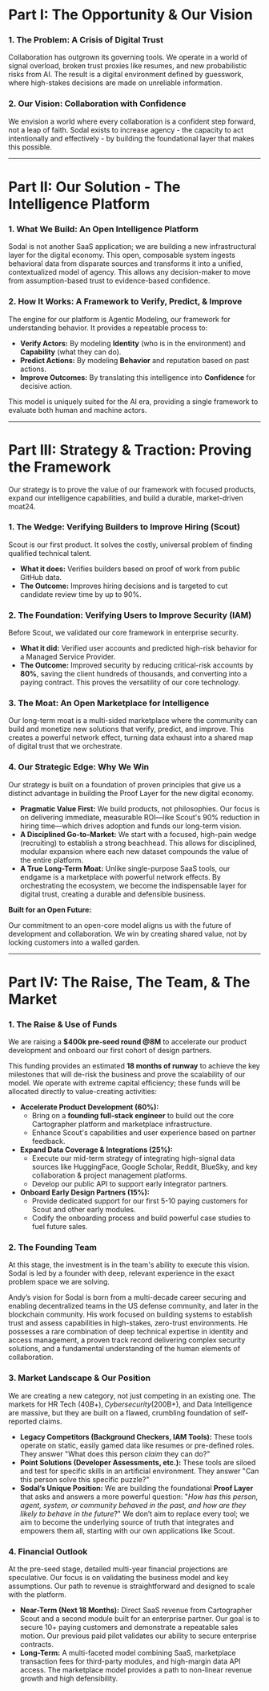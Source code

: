 # **Part I: The Opportunity & Our Vision**

### 1. The Problem: A Crisis of Digital Trust

Collaboration has outgrown its governing tools. We operate in a world of signal overload, broken trust proxies like resumes, and new probabilistic risks from AI. The result is a digital environment defined by guesswork, where high-stakes decisions are made on unreliable information.

### 2. Our Vision: Collaboration with Confidence

We envision a world where every collaboration is a confident step forward, not a leap of faith. Sodal exists to increase agency - the capacity to act intentionally and effectively - by building the foundational layer that makes this possible.

---

# **Part II: Our Solution - The Intelligence Platform**

### 1. What We Build: An Open Intelligence Platform

Sodal is not another SaaS application; we are building a new infrastructural layer for the digital economy. This open, composable system ingests behavioral data from disparate sources and transforms it into a unified, contextualized model of agency. This allows any decision-maker to move from assumption-based trust to evidence-based confidence.

### 2. How It Works: A Framework to Verify, Predict, & Improve

The engine for our platform is Agentic Modeling, our framework for understanding behavior. It provides a repeatable process to:

- **Verify Actors:** By modeling **Identity** (who is in the environment) and **Capability** (what they can do).
- **Predict Actions:** By modeling **Behavior** and reputation based on past actions.
- **Improve Outcomes:** By translating this intelligence into **Confidence** for decisive action.

This model is uniquely suited for the AI era, providing a single framework to evaluate both human and machine actors.

---

# **Part III: Strategy & Traction: Proving the Framework**

Our strategy is to prove the value of our framework with focused products, expand our intelligence capabilities, and build a durable, market-driven moat24.

### 1. The Wedge: Verifying Builders to Improve Hiring (Scout)

Scout is our first product. It solves the costly, universal problem of finding qualified technical talent.

- **What it does:** Verifies builders based on proof of work from public GitHub data.
- **The Outcome:** Improves hiring decisions and is targeted to cut candidate review time by up to 90%.

### 2. The Foundation: Verifying Users to Improve Security (IAM)

Before Scout, we validated our core framework in enterprise security.

- **What it did:** Verified user accounts and predicted high-risk behavior for a Managed Service Provider.
- **The Outcome:** Improved security by reducing critical-risk accounts by **80%**, saving the client hundreds of thousands, and converting into a paying contract. This proves the versatility of our core technology.

### 3. The Moat: An Open Marketplace for Intelligence

Our long-term moat is a multi-sided marketplace where the community can build and monetize new solutions that verify, predict, and improve. This creates a powerful network effect, turning data exhaust into a shared map of digital trust that we orchestrate.

### **4. Our Strategic Edge: Why We Win**

Our strategy is built on a foundation of proven principles that give us a distinct advantage in building the Proof Layer for the new digital economy.

- **Pragmatic Value First:** We build products, not philosophies. Our focus is on delivering immediate, measurable ROI—like Scout's 90% reduction in hiring time—which drives adoption and funds our long-term vision.
- **A Disciplined Go-to-Market:** We start with a focused, high-pain wedge (recruiting) to establish a strong beachhead. This allows for disciplined, modular expansion where each new dataset compounds the value of the entire platform.
- **A True Long-Term Moat:** Unlike single-purpose SaaS tools, our endgame is a marketplace with powerful network effects. By orchestrating the ecosystem, we become the indispensable layer for digital trust, creating a durable and defensible business.

**Built for an Open Future:**

Our commitment to an open-core model aligns us with the future of development and collaboration. We win by creating shared value, not by locking customers into a walled garden.

---

# **Part IV: The Raise, The Team, & The Market**

### **1. The Raise & Use of Funds**

We are raising a **$400k pre-seed round @8M** to accelerate our product development and onboard our first cohort of design partners.

This funding provides an estimated **18 months of runway** to achieve the key milestones that will de-risk the business and prove the scalability of our model. We operate with extreme capital efficiency; these funds will be allocated directly to value-creating activities:

- **Accelerate Product Development (60%):**
    - Bring on a **founding full-stack engineer** to build out the core Cartographer platform and marketplace infrastructure.
    - Enhance Scout's capabilities and user experience based on partner feedback.
- **Expand Data Coverage & Integrations (25%):**
    - Execute our mid-term strategy of integrating high-signal data sources like HuggingFace, Google Scholar, Reddit, BlueSky, and key collaboration & project management platforms.
    - Develop our public API to support early integrator partners.
- **Onboard Early Design Partners (15%):**
    - Provide dedicated support for our first 5-10 paying customers for Scout and other early modules.
    - Codify the onboarding process and build powerful case studies to fuel future sales.

### **2. The Founding Team**

At this stage, the investment is in the team's ability to execute this vision. Sodal is led by a founder with deep, relevant experience in the exact problem space we are solving.

Andy’s vision for Sodal is born from a multi-decade career securing and enabling decentralized teams in the US defense community, and later in the blockchain community. His work focused on building systems to establish trust and assess capabilities in high-stakes, zero-trust environments. He possesses a rare combination of deep technical expertise in identity and access management, a proven track record delivering complex security solutions, and a fundamental understanding of the human elements of collaboration.

### **3. Market Landscape & Our Position**

We are creating a new category, not just competing in an existing one. The markets for HR Tech ($40B+), Cybersecurity ($200B+), and Data Intelligence are massive, but they are built on a flawed, crumbling foundation of self-reported claims.

- **Legacy Competitors (Background Checkers, IAM Tools):** These tools operate on static, easily gamed data like resumes or pre-defined roles. They answer "What does this person *claim* they can do?"
- **Point Solutions (Developer Assessments, etc.):** These tools are siloed and test for specific skills in an artificial environment. They answer "Can this person solve this specific puzzle?"
- **Sodal’s Unique Position:** We are building the foundational **Proof Layer** that asks and answers a more powerful question: "*How has this person, agent, system, or community behaved in the past, and how are they likely to behave in the future*?" We don’t aim to replace every tool; we aim to become the underlying source of truth that integrates and empowers them all, starting with our own applications like Scout.

### **4. Financial Outlook**

At the pre-seed stage, detailed multi-year financial projections are speculative. Our focus is on validating the business model and key assumptions. Our path to revenue is straightforward and designed to scale with the platform.

- **Near-Term (Next 18 Months):** Direct SaaS revenue from Cartographer Scout and a second module built for an enterprise partner. Our goal is to secure 10+ paying customers and demonstrate a repeatable sales motion. Our previous paid pilot validates our ability to secure enterprise contracts.
- **Long-Term:** A multi-faceted model combining SaaS, marketplace transaction fees for third-party modules, and high-margin data API access. The marketplace model provides a path to non-linear revenue growth and high defensibility.